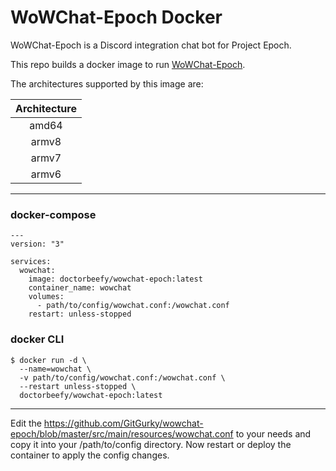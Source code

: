WoWChat-Epoch Docker
==============

WoWChat-Epoch is a Discord integration chat bot for Project Epoch.

This repo builds a docker image to run [WoWChat-Epoch](https://github.com/GitGurky/wowchat-epoch).

The architectures supported by this image are:

| Architecture |
| :----: |
| amd64 |
| armv8 |
| armv7 |
| armv6 |

---
### docker-compose 
```
---
version: "3"

services:
  wowchat:
    image: doctorbeefy/wowchat-epoch:latest
    container_name: wowchat
    volumes:
      - path/to/config/wowchat.conf:/wowchat.conf
    restart: unless-stopped
```

### docker CLI

```
$ docker run -d \
  --name=wowchat \
  -v path/to/config/wowchat.conf:/wowchat.conf \
  --restart unless-stopped \
  doctorbeefy/wowchat-epoch:latest
```

---
Edit the https://github.com/GitGurky/wowchat-epoch/blob/master/src/main/resources/wowchat.conf to your needs and copy it into your /path/to/config directory. Now restart or deploy the container to apply the config changes.